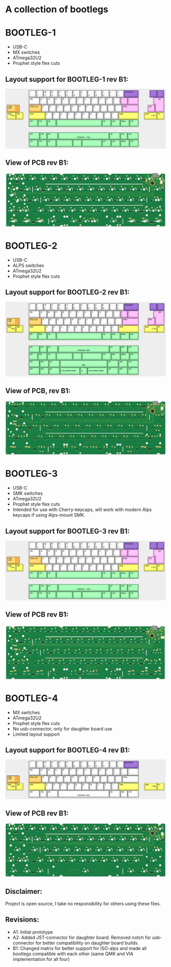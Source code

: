 # A collection of bootlegs

# BOOTLEG-1
- USB-C
- MX switches
- ATmega32U2
- Prophet style flex cuts

## Layout support for BOOTLEG-1 rev B1: 
![alt text](./readme-images/layout_support_bootleg-1_rev_B1.jpg "Layout support")

## View of PCB rev B1: 
![alt text](./readme-images/bootleg-1_rev_B1.jpg "PCB View - Rev B")

# BOOTLEG-2
- USB-C
- ALPS switches
- ATmega32U2
- Prophet style flex cuts

## Layout support for BOOTLEG-2 rev B1: 
![alt text](./readme-images/layout_support_bootleg-2_rev_B1.jpg "Layout support")

## View of PCB, rev B1: 
![alt text](./readme-images/bootleg-2_rev_B1.jpg "PCB View - Rev B")

# BOOTLEG-3
- USB-C
- SMK switches
- ATmega32U2
- Prophet style flex cuts
- Intended for use with Cherry-keycaps, will work with modern Alps keycaps if using Alps-mount SMK.

## Layout support for BOOTLEG-3 rev B1: 
![alt text](./readme-images/layout_support_bootleg-3_rev_B1.jpg "Layout support")

## View of PCB rev B1: 
![alt text](./readme-images/bootleg-3_rev_B1.jpg "PCB View - Rev B")

# BOOTLEG-4
- MX switches
- ATmega32U2
- Prophet style flex cuts
- No usb-connector, only for daughter board use
- Limited layout support

## Layout support for BOOTLEG-4 rev B1: 
![alt text](./readme-images/layout_support_bootleg-4_rev_B1.jpg "Layout support")

## View of PCB rev B1: 
![alt text](./readme-images/bootleg-4_rev_B1.jpg "PCB View - Rev B")

## Disclaimer:
Project is open source, I take no responsibility for others using these files.

## Revisions:
- A1: Initial prototype
- A2: Added JST-connector for daughter board. Removed notch for usb-connector for better compatibility on daughter board builds.
- B1: Changed matrix for better support for ISO-alps and made all bootlegs compatible with each other (same QMK and VIA implementation for all four)
